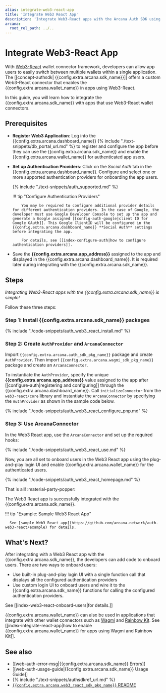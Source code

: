 ```yaml
---
alias: integrate-web3-react-app
title: 'Integrate Web3 React App'
description: 'Integrate Web3-React apps with the Arcana Auth SDK using the instructions listed here.'
arcana:
  root_rel_path: ../..
---
```


# Integrate Web3-React App

With [Web3-React](https://www.npmjs.com/package/web3-react?activeTab=readmet) wallet connector framework, developers can allow app users to easily switch between multiple wallets within a single application. The [[concept-authsdk| {{config.extra.arcana.sdk_name}}]] offers a custom Web3-React connector that enables the {{config.extra.arcana.wallet_name}} in apps using Web3-React.

In this guide, you will learn how to integrate the {{config.extra.arcana.sdk_name}} with apps that use Web3-React wallet connectors.

## Prerequisites

* **Register Web3 Application**: Log into the {{config.extra.arcana.dashboard_name}} {% include "./text-snippets/db_portal_url.md" %} to register and configure the app before they can use the {{config.extra.arcana.sdk_name}} and enable the {{config.extra.arcana.wallet_name}} for authenticated app users.

* **Set up Authentication Providers**: Click on the *Social Auth* tab in the {{config.extra.arcana.dashboard_name}}. Configure and select one or more supported authentication providers for onboarding the app users.

    {% include "./text-snippets/auth_supported.md" %}

    !!! tip "Configure Authentication Providers"

          You may be required to configure additional provider details for different authentication providers. In the case of Google, the developer must use Google Developer Console to set up the app and generate a Google assigned [[config-auth-google|client ID for Google OAuth]]. This Google ClientID will be configured in the {{config.extra.arcana.dashboard_name}} **Social Auth** settings before integrating the app.

          For details, see [[index-configure-auth|how to configure authentication providers]].

* Save the **{{config.extra.arcana.app_address}}** assigned to the app and displayed in the {{config.extra.arcana.dashboard_name}}. It is required later during integrating with the {{config.extra.arcana.sdk_name}}.

## Steps

*Integrating Web3-React apps with the {{config.extra.arcana.sdk_name}} is simple!*

Follow these three steps:

### Step 1: Install {{config.extra.arcana.sdk_name}} packages

{% include "./code-snippets/auth_web3_react_install.md" %}

### Step 2: Create `AuthProvider` and `ArcanaConnector`

Import `{{config.extra.arcana.auth_sdk_pkg_name}}` package and create `AuthProvider`. Then import `{{config.extra.arcana.wagmi_sdk_pkg_name}}` package and create an `ArcanaConnector`. 

To instantiate the `AuthProvider`, specify the unique **{{config.extra.arcana.app_address}}** value assigned to the app after [[configure-auth|registering and configuring]] through the {{config.extra.arcana.dashboard_name}}. Call `initializeConnector` from the `web3-react/core` library and instantiate the `ArcanaConnector` by specifying the `AuthProvider` as shown in the sample code below.

{% include "./code-snippets/auth_web3_react_configure_pnp.md" %}

### Step 3: Use ArcanaConnector

In the Web3 React app, use the `ArcanaConnector` and set up the required hooks:

{% include "./code-snippets/auth_web3_react_use.md" %}

Now, you are all set to onboard users in the Web3 React app using the plug-and-play login UI and enable {{config.extra.arcana.wallet_name}} for the authenticated users.

{% include "./code-snippets/auth_web3_react_homepage.md" %}

That is all! :material-party-popper:

The Web3 React app is successfully integrated with the {{config.extra.arcana.sdk_name}}.

!!! tip "Example: Sample Web3 React App"

      See [sample Web3 React app](https://github.com/arcana-network/auth-web3-react/example) for details.
      
## What's Next?

After integrating with a Web3 React app with the {{config.extra.arcana.sdk_name}}, the developers can add code to onboard users. There are two ways to onboard users: 

* Use built-in plug-and-play login UI with a single function call that displays all the configured authentication providers
* Use custom login UI to onboard users and wire it to the {{config.extra.arcana.sdk_name}} functions for calling the configured authentication providers.

See [[index-web3-react-onboard-users|for details.]]

{{config.extra.arcana.wallet_name}} can also be used in applications that integrate with other wallet connectors such as [Wagmi](https://wagmi.sh) and [Rainbow Kit](https://www.rainbowkit.com/). See [[index-integrate-react-app|how to enable {{config.extra.arcana.wallet_name}} for apps using Wagmi and Rainbow Kit]].

## See also

* [[web-auth-error-msg|{{config.extra.arcana.sdk_name}} Errors]]
* [[web-auth-usage-guide|{{config.extra.arcana.sdk_name}} Usage Guide]]
* {% include "./text-snippets/authsdkref_url.md" %}
* [`{{config.extra.arcana.web3_react_sdk_pkg_name}}` README](https://github.com/arcana-network/auth-web3-react/blob/main/readme.md)